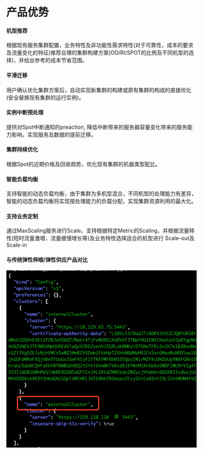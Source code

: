 # 产品优势

#### 机型推荐

根据现有服务集群配置，业务特性及非功能性需求特性\(对于可靠性，成本的要求及流量变化的特征\)推荐合理的集群构建方案\(OD/RI/SPOT的比例及不同机型的选择\)，并给出参考的成本节省范围。

#### 平滑迁移

用户确认优化集群方案后，自动实现新集群的构建或原有集群的构成的直接优化\(安全替换现有集群的运行实例\)。

#### 实例中断预处理

提供对Spot中断通知的preaction, 降低中断带来的服务器容量变化带来的服务能力影响，实现服务及数据的提前迁移。

#### 集群持续优化

根据Spot的近期价格及回收趋势，优化现有集群的机器类型配比。

#### 智能负载均衡

支持智能的动态负载均衡，由于集群为多机型混合，不同机型的处理能力有差异，智能的动态负载均衡将实现按处理能力的负载分配，实现集群资源利用的最大化。

#### 支持业务定制

通过MaxScaling服务进行Scale，支持根据特定Metric的Scaling，并根据流量特性\(短时流量激增，流量缓慢增⻓等\)及业务特性选择适合的机型进行 Scale-out及Scale-in



#### 与传统弹性伸缩/弹性供应产品对比

![](../../.gitbook/assets/image%20%2881%29.png)

